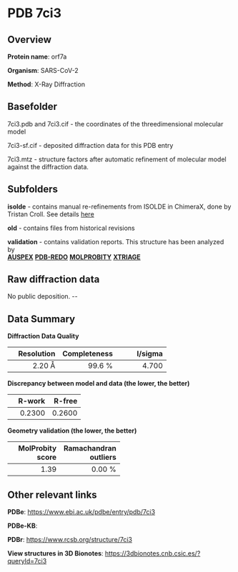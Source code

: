 # PDB 7ci3

## Overview

**Protein name**: orf7a

**Organism**: SARS-CoV-2

**Method**: X-Ray Diffraction



## Basefolder

7ci3.pdb and 7ci3.cif - the coordinates of the threedimensional molecular model

7ci3-sf.cif - deposited diffraction data for this PDB entry

7ci3.mtz - structure factors after automatic refinement of molecular model against the diffraction data.

## Subfolders

**isolde** - contains manual re-refinements from ISOLDE in ChimeraX, done by Tristan Croll. See details [here](https://github.com/thorn-lab/coronavirus_structural_task_force/blob/master/pdb/orf7a/SARS-CoV-2/7ci3/isolde/directory_info.txt)

**old** - contains files from historical revisions

**validation** - contains validation reports. This structure has been analyzed by <br>[**AUSPEX**](https://github.com/thorn-lab/coronavirus_structural_task_force/tree/master/pdb/orf7a/SARS-CoV-2/7ci3/validation/auspex) [**PDB-REDO**](https://github.com/thorn-lab/coronavirus_structural_task_force/tree/master/pdb/orf7a/SARS-CoV-2/7ci3/validation/pdb-redo) [**MOLPROBITY**](https://github.com/thorn-lab/coronavirus_structural_task_force/tree/master/pdb/orf7a/SARS-CoV-2/7ci3/validation/molprobity) [**XTRIAGE**](https://github.com/thorn-lab/coronavirus_structural_task_force/blob/master/pdb/orf7a/SARS-CoV-2/7ci3/validation/Xtriage_output.log)  



## Raw diffraction data

No public deposition. --<br> 

## Data Summary
**Diffraction Data Quality**

|   | Resolution | Completeness| I/sigma |
|---|-------------:|----------------:|--------------:|
|   |2.20 Å|99.6  %|<img width=50/>4.700|

**Discrepancy between model and data (the lower, the better)**

|   | **R-work**| **R-free**   
|---|-------------:|----------------:|           
||  0.2300|  0.2600|

**Geometry validation (the lower, the better)**

|   |**MolProbity<br>score**| **Ramachandran<br>outliers** 
|---|-------------:|----------------:|
||  1.39|  0.00 %|

 

 



## Other relevant links 
**PDBe**:  https://www.ebi.ac.uk/pdbe/entry/pdb/7ci3

**PDBe-KB**:  
 
**PDBr**: https://www.rcsb.org/structure/7ci3 

**View structures in 3D Bionotes**: https://3dbionotes.cnb.csic.es/?queryId=7ci3

